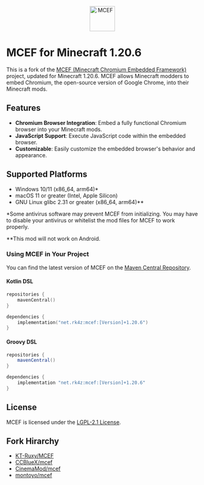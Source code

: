 <p align="center">
    <img src="https://github.com/CinemaMod/mcef/assets/30220598/938896d7-2589-49df-8f82-29266c64dfb7" alt="MCEF" style="width:66px;height:66px;">
</p>

# MCEF for Minecraft 1.20.6

This is a fork of the [MCEF (Minecraft Chromium Embedded Framework)](https://github.com/CCBlueX/mcef) project, updated for Minecraft 1.20.6. MCEF allows Minecraft modders to embed Chromium, the open-source version of Google Chrome, into their Minecraft mods.

## Features

- **Chromium Browser Integration**: Embed a fully functional Chromium browser into your Minecraft mods.
- **JavaScript Support**: Execute JavaScript code within the embedded browser.
- **Customizable**: Easily customize the embedded browser's behavior and appearance.

## Supported Platforms
- Windows 10/11 (x86_64, arm64)*
- macOS 11 or greater (Intel, Apple Silicon)
- GNU Linux glibc 2.31 or greater (x86_64, arm64)**

*Some antivirus software may prevent MCEF from initializing. You may have to disable your antivirus or whitelist the mod files for MCEF to work properly.

**This mod will not work on Android.

### Using MCEF in Your Project
You can find the latest version of MCEF on the [Maven Central Repository](https://central.sonatype.com/artifact/net.rk4z/mcef/versions).



#### Kotlin DSL
```kotlin
repositories {
    mavenCentral()
}

dependencies {
    implementation("net.rk4z:mcef:[Version]+1.20.6")
}
```
#### Groovy DSL
```groovy
repositories {
    mavenCentral()
}

dependencies {
    implementation "net.rk4z:mcef:[Version]+1.20.6"
}
```

## License

MCEF is licensed under the [LGPL-2.1 License](LICENSE).

## Fork Hirarchy
- [KT-Ruxy/MCEF](https://github.com/KT-Ruxy/MCEF)
- [CCBlueX/mcef](https://github.com/CCBlueX/mcef)
- [CinemaMod/mcef](https://github.com/CinemaMod/mcef)
- [montoyo/mcef](https://github.com/montoyo/mcef)
